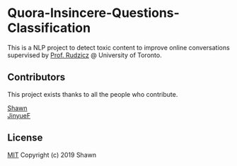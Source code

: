 # Quora-Insincere-Questions-Classification
This is a NLP project to detect toxic content to improve online conversations supervised by [Prof. Rudzicz](http://www.cs.toronto.edu/~frank/) @ University of Toronto.



## Contributors
This project exists thanks to all the people who contribute. 

[Shawn](https://github.com/ShawnLYU)    
[JinyueF](https://github.com/JinyueF)

## License

[MIT](LICENSE)
Copyright (c) 2019 Shawn
